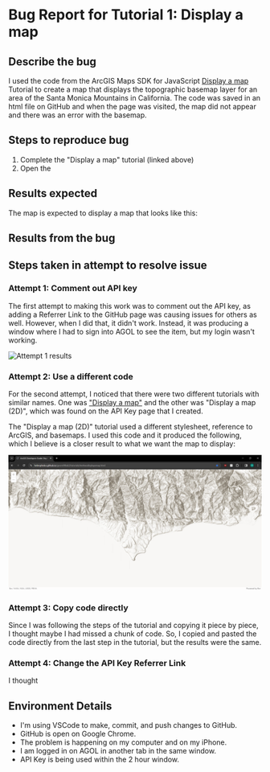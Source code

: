 # Bug Report for Tutorial 1: Display a map

## Describe the bug

I used the code from the ArcGIS Maps SDK for JavaScript [Display a map](https://developers.arcgis.com/javascript/latest/tutorials/display-a-map/) Tutorial to create a map that displays the topographic basemap layer for an area of the Santa Monica Mountains in California. The code was saved in an html file on GitHub and when the page was visited, the map did not appear and there was an error with the basemap.

## Steps to reproduce bug

1. Complete the "Display a map" tutorial (linked above)
2. Open the 

## Results expected

The map is expected to display a map that looks like this:


## Results from the bug


## Steps taken in attempt to resolve issue

### Attempt 1: Comment out API key

The first attempt to making this work was to comment out the API key, as adding a Referrer Link to the GitHub page was causing issues for others as well. However, when I did that, it didn't work. Instead, it was producing a window where I had to sign into AGOL to see the item, but my login wasn't working.

![Attempt 1 results](/testonedisplayamap.png)

### Attempt 2: Use a different code

For the second attempt, I noticed that there were two different tutorials with similar names. One was ["Display a map"](https://developers.arcgis.com/javascript/latest/tutorials/display-a-map/) and the other was "Display a map (2D)", which was found on the API Key page that I created.

The "Display a map (2D)" tutorial used a different stylesheet, reference to ArcGIS, and basemaps. I used this code and it produced the following, which I believe is a closer result to what we want the map to display:

![Attempt 2 results](/tutorials/testtwodisplayamap.png)

### Attempt 3: Copy code directly

Since I was following the steps of the tutorial and copying it piece by piece, I thought maybe I had missed a chunk of code. So, I copied and pasted the code directly from the last step in the tutorial, but the results were the same.

### Attempt 4: Change the API Key Referrer Link

I thought 

## Environment Details

- I'm using VSCode to make, commit, and push changes to GitHub.
- GitHub is open on Google Chrome.
- The problem is happening on my computer and on my iPhone.
- I am logged in on AGOL in another tab in the same window.
- API Key is being used within the 2 hour window.
